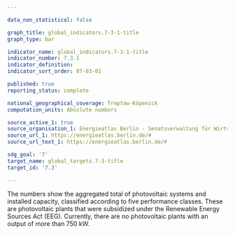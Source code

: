 ```yaml
---

data_non_statistical: false

graph_title: global_indicators.7-3-1-title
graph_type: bar

indicator_name: global_indicators.7-3-1-title
indicator_number: 7.3.1
indicator_definition:
indicator_sort_order: 07-03-01

published: true
reporting_status: complete

national_geographical_coverage: Treptow-Köpenick
computation_units: Absolute numbers

source_active_1: true
source_organisation_1: Energieatlas Berlin - Senatsverwaltung für Wirtschaft, Energie und Betriebe
source_url_1: https://energieatlas.berlin.de/#
source_url_text_1: https://energieatlas.berlin.de/#

sdg_goal: '7'
target_name: global_targets.7-3-title
target_id: '7.3'

---
```


The numbers show the aggregated total of photovoltaic systems and installed capacity, classified according to five performance classes. These are photovoltaic plants that were subsidized under the Renewable Energy Sources Act (EEG). Currently, there are no photovoltaic plants with an output of more than 750 kW.
